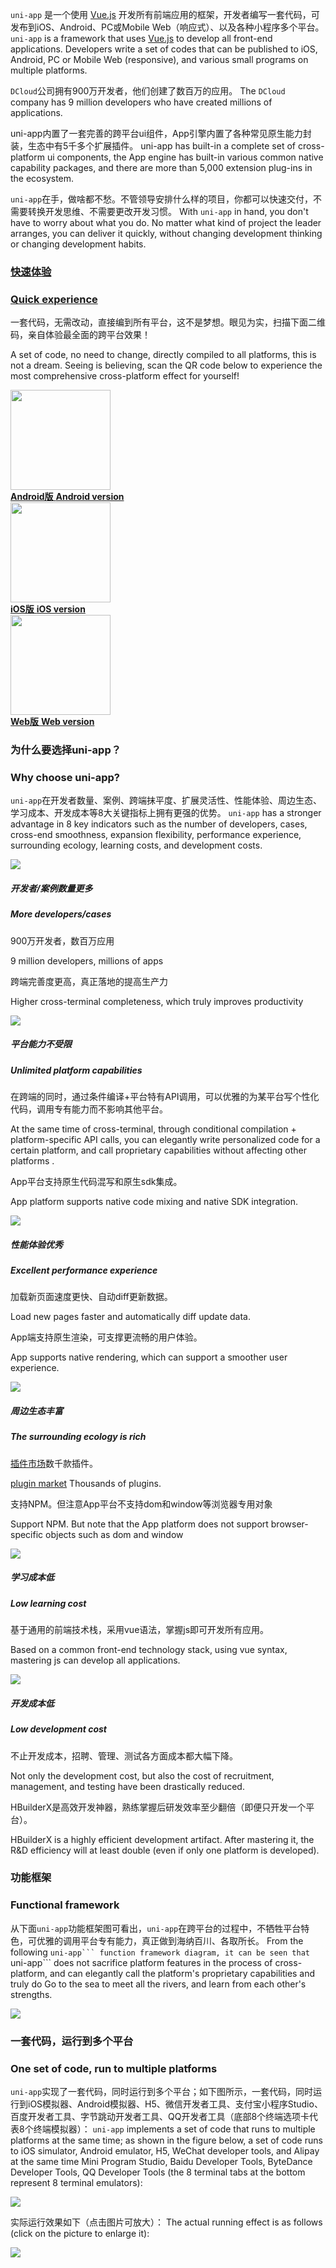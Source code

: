 
```uni-app``` 是一个使用 [Vue.js](https://vuejs.org/) 开发所有前端应用的框架，开发者编写一套代码，可发布到iOS、Android、PC或Mobile Web（响应式）、以及各种小程序多个平台。
```uni-app``` is a framework that uses [Vue.js](https://vuejs.org/) to develop all front-end applications. Developers write a set of codes that can be published to iOS, Android, PC or Mobile Web (responsive), and various small programs on multiple platforms.

`DCloud`公司拥有900万开发者，他们创建了数百万的应用。
The `DCloud` company has 9 million developers who have created millions of applications.

uni-app内置了一套完善的跨平台ui组件，App引擎内置了各种常见原生能力封装，生态中有5千多个扩展插件。
uni-app has built-in a complete set of cross-platform ui components, the App engine has built-in various common native capability packages, and there are more than 5,000 extension plug-ins in the ecosystem.

`uni-app`在手，做啥都不愁。不管领导安排什么样的项目，你都可以快速交付，不需要转换开发思维、不需要更改开发习惯。
With `uni-app` in hand, you don't have to worry about what you do. No matter what kind of project the leader arranges, you can deliver it quickly, without changing development thinking or changing development habits.

<div class="quick">
    <h3 id="快速体验"><a href="/README?id=%e5%bf%ab%e9%80%9f%e4%bd%93%e9%aa%8c" data-id="快速体验" class="anchor"><span>快速体验</span></a></h3>
    <h3 id="Quick experience"><a href="/README?id=%e5%bf%ab%e9%80%9f%e4%bd%93%e9%aa%8c" data-id="Quick Experience" class="anchor"><span>Quick experience</span></a></h3>
	<p>一套代码，无需改动，直接编到所有平台，这不是梦想。眼见为实，扫描下面二维码，亲自体验最全面的跨平台效果！</p>
    <p>A set of code, no need to change, directly compiled to all platforms, this is not a dream. Seeing is believing, scan the QR code below to experience the most comprehensive cross-platform effect for yourself! </p>
	<div class="flex-img-group-view">
      <a href="//m3w.cn/uniapp" target="_blank" class="clear-style barcode-view">
        <div class="barcode-img-box">
          <img src="https://bjetxgzv.cdn.bspapp.com/VKCEYUGU-uni-app-doc/7c946930-bcf2-11ea-b997-9918a5dda011.png" width="160" />
        </div>
        <b>Android版</b>
		<b>Android version</b>
      </a>
      <a href="https://itunes.apple.com/cn/app/hello-uni-app/id1417078253?mt=8" target="_blank" class="clear-style barcode-view">
        <div class="barcode-img-box">
          <img src="https://bjetxgzv.cdn.bspapp.com/VKCEYUGU-uni-app-doc/7c910dd0-bcf2-11ea-b680-7980c8a877b8.png" width="160" />
        </div>
        <b>iOS版</b>
		<b>iOS version</b>
      </a>
      <a href="https://hellouniapp.dcloud.net.cn/" target="_blank" class="clear-style barcode-view">
        <div class="barcode-img-box">
          <img src="https://img.cdn.aliyun.dcloud.net.cn/guide/uniapp/uni-h5-hosting-qr.png" width="160" />
        </div>
        <b>Web版</b>
		<b>Web version</b>
      </a>
    </div>
</div>


### 为什么要选择uni-app？
### Why choose uni-app?

```uni-app```在开发者数量、案例、跨端抹平度、扩展灵活性、性能体验、周边生态、学习成本、开发成本等8大关键指标上拥有更强的优势。
```uni-app``` has a stronger advantage in 8 key indicators such as the number of developers, cases, cross-end smoothness, expansion flexibility, performance experience, surrounding ecology, learning costs, and development costs.
<!-- ![](https://img-cdn-qiniu.dcloud.net.cn/uniapp/doc/uni20190418.png) -->
<div class="uniapp-home-content">
    <div class="uniapp-home-content-item">
      <div class="uniapp-home-content-item-image">
        <img src="https://bjetxgzv.cdn.bspapp.com/VKCEYUGU-uni-app-doc/9c70d280-4f36-11eb-8a36-ebb87efcf8c0.png">
      </div>
      <div class="uniapp-home-content-item-header">
        <h5 class="uniapp-home-content-item-title">开发者/案例数量更多</h5>
		<h5 class="uniapp-home-content-item-title">More developers/cases</h5>
        <p class="uniapp-home-content-item-text">900万开发者，数百万应用</p>
		<p class="uniapp-home-content-item-text">9 million developers, millions of apps</p>
        <p class="uniapp-home-content-item-text">跨端完善度更高，真正落地的提高生产力</p>
		<p class="uniapp-home-content-item-text">Higher cross-terminal completeness, which truly improves productivity</p>
      </div>
    </div>
    <div class="uniapp-home-content-item">
      <div class="uniapp-home-content-item-image">
        <img src="https://bjetxgzv.cdn.bspapp.com/VKCEYUGU-uni-app-doc/9d2b6ff0-4f36-11eb-b680-7980c8a877b8.png">
      </div>
      <div class="uniapp-home-content-item-header">
        <h5 class="uniapp-home-content-item-title">平台能力不受限</h5>
        <h5 class="uniapp-home-content-item-title">Unlimited platform capabilities</h5>
		<p class="uniapp-home-content-item-text">在跨端的同时，通过条件编译+平台特有API调用，可以优雅的为某平台写个性化代码，调用专有能力而不影响其他平台。</p>
		<p class="uniapp-home-content-item-text">At the same time of cross-terminal, through conditional compilation + platform-specific API calls, you can elegantly write personalized code for a certain platform, and call proprietary capabilities without affecting other platforms . </p>
		<p class="uniapp-home-content-item-text">App平台支持原生代码混写和原生sdk集成。</p>
		<p class="uniapp-home-content-item-text">App platform supports native code mixing and native SDK integration. </p>
      </div>
    </div>
    <div class="uniapp-home-content-item">
      <div class="uniapp-home-content-item-image">
        <img src="https://bjetxgzv.cdn.bspapp.com/VKCEYUGU-uni-app-doc/9e0d6b80-4f36-11eb-97b7-0dc4655d6e68.png">
      </div>
      <div class="uniapp-home-content-item-header">
        <h5 class="uniapp-home-content-item-title">性能体验优秀</h5>
		<h5 class="uniapp-home-content-item-title">Excellent performance experience</h5>
        <p class="uniapp-home-content-item-text">加载新页面速度更快、自动diff更新数据。</p>
		<p class="uniapp-home-content-item-text">Load new pages faster and automatically diff update data. </p>
        <p class="uniapp-home-content-item-text">App端支持原生渲染，可支撑更流畅的用户体验。</p>
		<p class="uniapp-home-content-item-text">App supports native rendering, which can support a smoother user experience. </p>
      </div>
    </div>
    <div class="uniapp-home-content-item">
      <div class="uniapp-home-content-item-image">
        <img src="https://bjetxgzv.cdn.bspapp.com/VKCEYUGU-uni-app-doc/9f01dda0-4f36-11eb-8a36-ebb87efcf8c0.png">
      </div>
      <div class="uniapp-home-content-item-header">
        <h5 class="uniapp-home-content-item-title">周边生态丰富</h5>
		<h5 class="uniapp-home-content-item-title">The surrounding ecology is rich</h5>
        <p class="uniapp-home-content-item-text"><a href="https://ext.dcloud.net.cn/?orderBy=WeekDownload" target="_blank">插件市场</a>数千款插件。</p>
		<p class="uniapp-home-content-item-text"><a href="https://ext.dcloud.net.cn/?orderBy=WeekDownload" target="_blank">plugin market</a> Thousands of plugins. </p>
		<p class="uniapp-home-content-item-text">支持NPM。但注意App平台不支持dom和window等浏览器专用对象</p>
		<p class="uniapp-home-content-item-text">Support NPM. But note that the App platform does not support browser-specific objects such as dom and window</p>
	  </div>
    </div>
    <div class="uniapp-home-content-item">
      <div class="uniapp-home-content-item-image">
        <img src="https://bjetxgzv.cdn.bspapp.com/VKCEYUGU-uni-app-doc/9fc22060-4f36-11eb-bdc1-8bd33eb6adaa.png">
      </div>
      <div class="uniapp-home-content-item-header">
        <h5 class="uniapp-home-content-item-title">学习成本低</h5>
		<h5 class="uniapp-home-content-item-title">Low learning cost</h5>
        <p class="uniapp-home-content-item-text">基于通用的前端技术栈，采用vue语法，掌握js即可开发所有应用。</p>
        <p class="uniapp-home-content-item-text">Based on a common front-end technology stack, using vue syntax, mastering js can develop all applications. </p>
	  </div>
    </div>
    <div class="uniapp-home-content-item">
      <div class="uniapp-home-content-item-image">
        <img src="https://bjetxgzv.cdn.bspapp.com/VKCEYUGU-uni-app-doc/a09723a0-4f36-11eb-97b7-0dc4655d6e68.png">
      </div>
      <div class="uniapp-home-content-item-header">
        <h5 class="uniapp-home-content-item-title">开发成本低</h5>
		<h5 class="uniapp-home-content-item-title">Low development cost</h5>
		<p class="uniapp-home-content-item-text">不止开发成本，招聘、管理、测试各方面成本都大幅下降。</p>
		<p class="uniapp-home-content-item-text">Not only the development cost, but also the cost of recruitment, management, and testing have been drastically reduced. </p>
		<p class="uniapp-home-content-item-text">HBuilderX是高效开发神器，熟练掌握后研发效率至少翻倍（即便只开发一个平台）。</p>
		<p class="uniapp-home-content-item-text">HBuilderX is a highly efficient development artifact. After mastering it, the R&D efficiency will at least double (even if only one platform is developed). </p>
	  </div>
    </div>
</div>

### 功能框架
### Functional framework

从下面```uni-app```功能框架图可看出，```uni-app```在跨平台的过程中，不牺牲平台特色，可优雅的调用平台专有能力，真正做到海纳百川、各取所长。
From the following ``uni-app``` function framework diagram, it can be seen that ``uni-app``` does not sacrifice platform features in the process of cross-platform, and can elegantly call the platform's proprietary capabilities and truly do Go to the sea to meet all the rivers, and learn from each other's strengths.

![](https://bjetxgzv.cdn.bspapp.com/VKCEYUGU-uni-app-doc/87a0a0d0-60aa-11eb-8ff1-d5dcf8779628.png)

### 一套代码，运行到多个平台
### One set of code, run to multiple platforms

```uni-app```实现了一套代码，同时运行到多个平台；如下图所示，一套代码，同时运行到iOS模拟器、Android模拟器、H5、微信开发者工具、支付宝小程序Studio、百度开发者工具、字节跳动开发者工具、QQ开发者工具（底部8个终端选项卡代表8个终端模拟器）：
```uni-app``` implements a set of code that runs to multiple platforms at the same time; as shown in the figure below, a set of code runs to iOS simulator, Android emulator, H5, WeChat developer tools, and Alipay at the same time Mini Program Studio, Baidu Developer Tools, ByteDance Developer Tools, QQ Developer Tools (the 8 terminal tabs at the bottom represent 8 terminal emulators):

![](https://bjetxgzv.cdn.bspapp.com/VKCEYUGU-uni-app-doc/efd8e280-60a9-11eb-a16f-5b3e54966275.jpg)

实际运行效果如下（点击图片可放大）：
The actual running effect is as follows (click on the picture to enlarge it):

![](https://vkceyugu.cdn.bspapp.com/VKCEYUGU-a90b5f95-90ba-4d30-a6a7-cd4d057327db/ec6e95dd-77ad-4d14-aafa-ca503f5b9e53.jpg)







